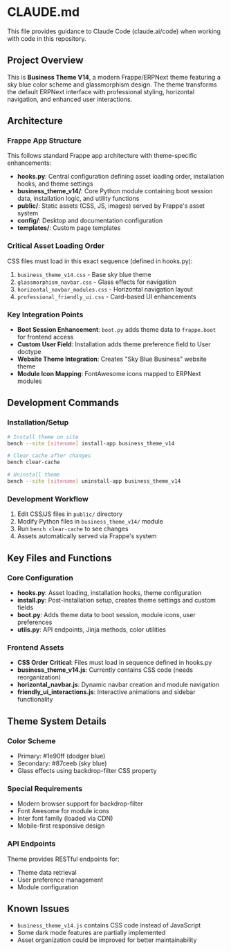 # CLAUDE.md

This file provides guidance to Claude Code (claude.ai/code) when working with code in this repository.

## Project Overview

This is **Business Theme V14**, a modern Frappe/ERPNext theme featuring a sky blue color scheme and glassmorphism design. The theme transforms the default ERPNext interface with professional styling, horizontal navigation, and enhanced user interactions.

## Architecture

### Frappe App Structure
This follows standard Frappe app architecture with theme-specific enhancements:

- **hooks.py**: Central configuration defining asset loading order, installation hooks, and theme settings
- **business_theme_v14/**: Core Python module containing boot session data, installation logic, and utility functions
- **public/**: Static assets (CSS, JS, images) served by Frappe's asset system
- **config/**: Desktop and documentation configuration
- **templates/**: Custom page templates

### Critical Asset Loading Order
CSS files must load in this exact sequence (defined in hooks.py):
1. `business_theme_v14.css` - Base sky blue theme
2. `glassmorphism_navbar.css` - Glass effects for navigation
3. `horizontal_navbar_modules.css` - Horizontal navigation layout  
4. `professional_friendly_ui.css` - Card-based UI enhancements

### Key Integration Points
- **Boot Session Enhancement**: `boot.py` adds theme data to `frappe.boot` for frontend access
- **Custom User Field**: Installation adds theme preference field to User doctype
- **Website Theme Integration**: Creates "Sky Blue Business" website theme
- **Module Icon Mapping**: FontAwesome icons mapped to ERPNext modules

## Development Commands

### Installation/Setup
```bash
# Install theme on site
bench --site [sitename] install-app business_theme_v14

# Clear cache after changes
bench clear-cache

# Uninstall theme
bench --site [sitename] uninstall-app business_theme_v14
```

### Development Workflow
1. Edit CSS/JS files in `public/` directory
2. Modify Python files in `business_theme_v14/` module
3. Run `bench clear-cache` to see changes
4. Assets automatically served via Frappe's system

## Key Files and Functions

### Core Configuration
- **hooks.py**: Asset loading, installation hooks, theme configuration
- **install.py**: Post-installation setup, creates theme settings and custom fields
- **boot.py**: Adds theme data to boot session, module icons, user preferences
- **utils.py**: API endpoints, Jinja methods, color utilities

### Frontend Assets
- **CSS Order Critical**: Files must load in sequence defined in hooks.py
- **business_theme_v14.js**: Currently contains CSS code (needs reorganization)
- **horizontal_navbar.js**: Dynamic navbar creation and module navigation
- **friendly_ui_interactions.js**: Interactive animations and sidebar functionality

## Theme System Details

### Color Scheme
- Primary: #1e90ff (dodger blue)
- Secondary: #87ceeb (sky blue)
- Glass effects using backdrop-filter CSS property

### Special Requirements
- Modern browser support for backdrop-filter
- Font Awesome for module icons
- Inter font family (loaded via CDN)
- Mobile-first responsive design

### API Endpoints
Theme provides RESTful endpoints for:
- Theme data retrieval
- User preference management
- Module configuration

## Known Issues
- `business_theme_v14.js` contains CSS code instead of JavaScript
- Some dark mode features are partially implemented
- Asset organization could be improved for better maintainability